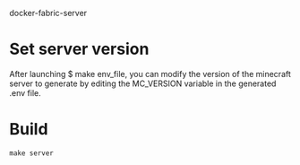 docker-fabric-server

# Set server version
After launching $ make env_file, you can modify the version of the minecraft server to generate by editing the MC_VERSION variable in the generated .env file.

# Build
```/shell
make server
```

